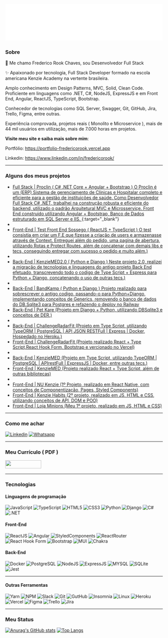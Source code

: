 <span align="center">

![](./header.svg)

</span>

### Sobre

👋 Me chamo Frederico Rook Chaves, sou Desenvolvedor Full Stack 

✨ Apaixonado por tecnologia, Full Stack Developer formado na escola americana Kenzie Academy na vertente brasileira.

Amplo conhecimento em Design Patterns, MVC, Solid, Clean Code. Proficiente em linguagens como .NET, C#, NodeJS, ExpressJS e em Front End, Angular, ReactJS, TypeScript, Bootstrap.

Conhecedor de tecnologias como SQL Server, Swagger, Git, GitHub, Jira, Trello, Figma, entre outras.

Experiência comprovada, projetos reais ( Monolito e Microservice ), mais de 44 mil usuários em utilização, mais de 7.000 horas em projetos.

**Visite meu site e saiba mais sobre mim**: 

Portfólio: https://portfolio-fredericorook.vercel.app

Linkedin:  https://www.linkedin.com/in/fredericorook/

---
### Alguns dos meus projetos

- [Full Stack | Proclin ( C# .NET Core + Angular + Bootstrap )  O Proclin é um (ERP) Sistema de gerenciamento de Clínicas e Hospitalar completo e eficiente para a gestão de instituições de saúde.
Como Desenvolvedor Full Stack C# .NET, trabalhei na construção robusta e eficiente do backend, utilizado o padrão Arquitetural MVC e Microsserviçe. Front End construido utilizando Angular + Bootstrap, Banco de Dados estruturado em SQL Server e IIS.
](https://sistemaproclin.com.br/){:target="_blank"}
-
- [Front-End | Test Front End Sossego ( ReactJS + TypeScript ) O test consistia em criar um F.E que fizesse a criação de users e armazenasse através de Context. Entreguei além do pedido, uma pagina de abertura, utilizando Rotas e Protect Routes, além de concatenar com demais libs e tecs, conseguindo entregar com sucesso o pedido e muito além.)](https://github.com/fredrook/Teste-FE-Sossego-ReactJS)
-
- [Back-End | KenzieMED2.0 ( Python e Django ) Neste projeto 2.0, realizei a migração de tecnologias e linguagens do antigo projeto Back End efetuado, transcrevendo todo o codigo de Type Script + Espress para Python + Django, concatenando o uso de outras tecs.)](https://github.com/grupo-1-projeto-frontend-t12/projeto_m5_backend_kenziemed_2.0)
-
- [Back-End | BandKamp ( Python e Django ) Projeto realizado para sobrescrever o antigo codigo, passando-o para Python+Django, implementando conceitos de Generics, removendo o banco de dados do DB.Sqlite3 para Postgres e refazendo o deploy no Railway](https://github.com/Kenzie-Academy-Brasil-Developers/SPR5-BandKamp-FredRook)
- [Back-End | Pet Kare (Projeto em Django + Python, utilizando DBSqlite3 e conceitos de DER.)](https://github.com/Kenzie-Academy-Brasil-Developers/SPR3-Pet-Kare-FredRook)
-
- [Back-End | ChallengeRadarFit (Projeto em Type Script, utilizando TypeORM | PostgreSQL | API JSON RESTFull | Express | Docker, Hospedado no Heroku.)](https://github.com/fredrook/Challenge_Full-Stack_RadarFit)
- [Front-End | ChallengeRadarFit (Projeto realizado React + Type Script,React Hook Form, Bootstrap e vercionado no Vercel)](https://github.com/fredrook/Challenge_Full-Stack_RadarFit_Front_End)
-
- [Back-End | KenzieMED (Projeto em Type Script, utilizando TypeORM | PostgreSQL | APIrestFull | ExpressJS | Docker, entre outras tecs.)](https://github.com/marcelo-kodaira/kenzie_med)
- [Front-End | KenzieMED (Projeto realizado React + Type Script, além de outras bibliotecas)](https://github.com/grupo-1-projeto-frontend-t12/Projeto-FrontEnd-M3)
-
- [Front-End | NU Kenzie (1º Projeto, realizado em React Native, com conceitos de Componentização, Pages, Styled Components)](https://github.com/fredrook/REACT-NuKenzie)
- [Front-End | Kenzie Habits (2º projeto, realizado em JS, HTML e CSS, utilizando conceitos de API, DOM e POO)](https://github.com/fredrook/ProjetoFinal-Modulo2)
- [Front-End | Loja Minions (Meu 1º projeto, realizado em JS, HTML e CSS)](https://github.com/fredrook/ProjetoFinal-Modulo1)

---
### Como me achar 

[![Linkedin](https://img.shields.io/badge/Linkedin-0A66C2?style=for-the-badge&logo=linkedin)](https://www.linkedin.com/in/fredericorook/)
[![Whatsapp](https://img.shields.io/badge/WhatsApp-25D366?style=for-the-badge&logo=whatsapp&logoColor=white)](https://wa.me/5531989918191)

---
### Meu Currículo ( PDF )

<a href="https://drive.google.com/file/d/1KeM9llj0cLSMnnfx0gTQIeA6adR5oRh-/view" target="_blank">
  <img width="115" height="26" src="https://img.shields.io/badge/-CURR%C3%8DCULO-blue" />
</a>

---
### Tecnologias

#### Linguagens de programação

![JavaScript](https://img.shields.io/badge/JavaScript-F7DF1E?style=for-the-badge&logo=javascript&logoColor=black)
![TypeScript](https://img.shields.io/badge/TypeScript-007ACC?style=for-the-badge&logo=typescript&logoColor=white)
![HTML5](https://img.shields.io/badge/HTML5-E34F26?style=for-the-badge&logo=html5&logoColor=white)
![CSS3](https://img.shields.io/badge/CSS3-1572B6?style=for-the-badge&logo=css3&logoColor=white)
![Python](https://img.shields.io/badge/python-3670A0?style=for-the-badge&logo=python&logoColor=ffdd54)
![Django](https://img.shields.io/badge/django-%23092E20.svg?style=for-the-badge&logo=django&logoColor=white)
![C#](https://img.shields.io/badge/C%23-239120?style=for-the-badge&logo=c-sharp&logoColor=white)
![.NET](https://img.shields.io/badge/.NET-5C2D91?style=for-the-badge&logo=.net&logoColor=white)

#### Front-End

![ReactJS](https://img.shields.io/badge/React-20232A?style=for-the-badge&logo=react&logoColor=61DAFB)
![Angular](https://img.shields.io/badge/Angular-DD0031?style=for-the-badge&logo=angular&logoColor=white)
![StyledComponents](https://img.shields.io/badge/styled--components-DB7093?style=for-the-badge&logo=styled-components&logoColor=white)
![ReactRouter](https://img.shields.io/badge/React_Router-CA4245?style=for-the-badge&logo=react-router&logoColor=white)
![React Hook Form](https://img.shields.io/badge/React%20Hook%20Form-%23EC5990.svg?style=for-the-badge&logo=reacthookform&logoColor=white)
![Bootstrap](https://img.shields.io/badge/Bootstrap-563D7C?style=for-the-badge&logo=bootstrap&logoColor=white)
![MUI](https://img.shields.io/badge/MUI-%230081CB.svg?style=for-the-badge&logo=mui&logoColor=white)
![Chakra](https://img.shields.io/badge/chakra-%234ED1C5.svg?style=for-the-badge&logo=chakraui&logoColor=white)

#### Back-End

![Docker](https://img.shields.io/badge/Docker-2496ED?style=for-the-badge&logo=docker&logoColor=white)
![PostgreSQL](https://img.shields.io/badge/PostgreSQL-316192?style=for-the-badge&logo=postgresql&logoColor=white)
![NodeJS](https://img.shields.io/badge/NodeJS-339933?style=for-the-badge&logo=node.js5&logoColor=white)
![ExpressJS](https://img.shields.io/badge/Express.js-404D59?style=for-the-badge)
![MYSQL](https://img.shields.io/badge/MySQL-00000F?style=for-the-badge&logo=mysql&logoColor=white)
![SQLite](https://img.shields.io/badge/SQLite-07405E?style=for-the-badge&logo=sqlite&logoColor=white)
![Jest](https://img.shields.io/badge/Jest-323330?style=for-the-badge&logo=Jest&logoColor=white)

---
#### Outras Ferramentas


![Yarn](https://img.shields.io/badge/yarn-%232C8EBB.svg?style=for-the-badge&logo=yarn&logoColor=white)
![NPM](https://img.shields.io/badge/NPM-%23000000.svg?style=for-the-badge&logo=npm&logoColor=white)
![Slack](https://img.shields.io/badge/Slack-4A154B?style=for-the-badge&logo=slack&logoColor=white)
![Git](https://img.shields.io/badge/Git-E34F26?style=for-the-badge&logo=git&logoColor=white)
![GutHub](https://img.shields.io/badge/GitHub-000?style=for-the-badge&logo=github&logoColor=white)
![Insomnia](https://img.shields.io/badge/Insomnia-black?style=for-the-badge&logo=insomnia&logoColor=5849BE)
![Linux](https://img.shields.io/badge/Linux-E34F26?style=for-the-badge&logo=linux&logoColor=black)
![Heroku](https://img.shields.io/badge/Heroku-430098?style=for-the-badge&logo=heroku&logoColor=white)
![Vercel](https://img.shields.io/badge/Vercel-000000?style=for-the-badge&logo=vercel&logoColor=white)
![Figma](https://img.shields.io/badge/Figma-F24E1E?style=for-the-badge&logo=figma&logoColor=white)
![Trello](https://img.shields.io/badge/Trello-0052CC?style=for-the-badge&logo=trello&logoColor=white)
![Jira](https://img.shields.io/badge/Jira-0052CC?style=for-the-badge&logo=Jira&logoColor=white)

---
### Meu Status 

[![Anurag's GitHub stats](https://github-readme-stats.vercel.app/api?username=fredrook)](https://github.com/anuraghazra/github-readme-stats)
[![Top Langs](https://github-readme-stats.vercel.app/api/top-langs/?username=fredrook&layout=compact)](https://github.com/anuraghazra/github-readme-stats)
